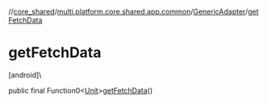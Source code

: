 //[core_shared](../../../index.md)/[multi.platform.core.shared.app.common](../index.md)/[GenericAdapter](index.md)/[getFetchData](get-fetch-data.md)

# getFetchData

[android]\

public final Function0&lt;[Unit](https://kotlinlang.org/api/latest/jvm/stdlib/kotlin/-unit/index.html)&gt;[getFetchData](get-fetch-data.md)()
